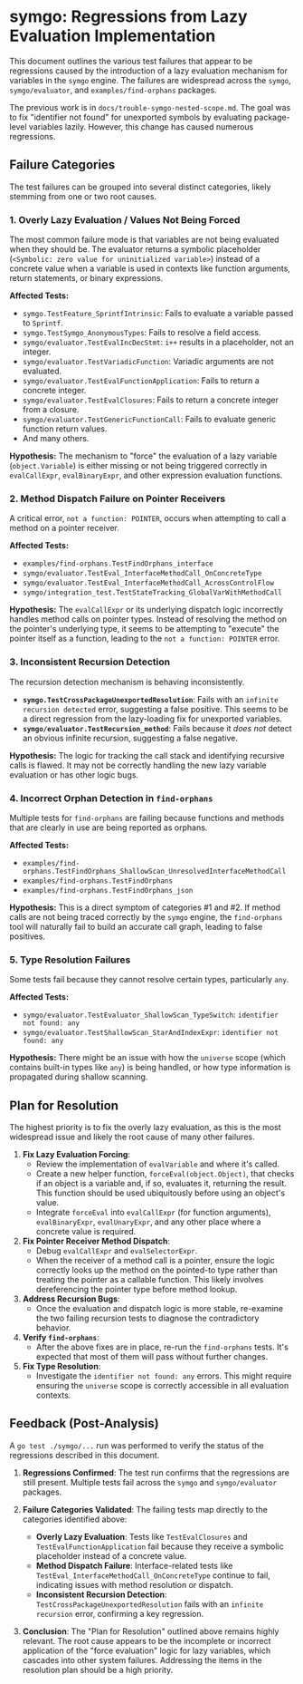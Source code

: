 # symgo: Regressions from Lazy Evaluation Implementation

This document outlines the various test failures that appear to be regressions caused by the introduction of a lazy evaluation mechanism for variables in the `symgo` engine. The failures are widespread across the `symgo`, `symgo/evaluator`, and `examples/find-orphans` packages.

The previous work is in `docs/trouble-symgo-nested-scope.md`. The goal was to fix "identifier not found" for unexported symbols by evaluating package-level variables lazily. However, this change has caused numerous regressions.

## Failure Categories

The test failures can be grouped into several distinct categories, likely stemming from one or two root causes.

### 1. Overly Lazy Evaluation / Values Not Being Forced

The most common failure mode is that variables are not being evaluated when they should be. The evaluator returns a symbolic placeholder (`<Symbolic: zero value for uninitialized variable>`) instead of a concrete value when a variable is used in contexts like function arguments, return statements, or binary expressions.

**Affected Tests:**
- `symgo.TestFeature_SprintfIntrinsic`: Fails to evaluate a variable passed to `Sprintf`.
- `symgo.TestSymgo_AnonymousTypes`: Fails to resolve a field access.
- `symgo/evaluator.TestEvalIncDecStmt`: `i++` results in a placeholder, not an integer.
- `symgo/evaluator.TestVariadicFunction`: Variadic arguments are not evaluated.
- `symgo/evaluator.TestEvalFunctionApplication`: Fails to return a concrete integer.
- `symgo/evaluator.TestEvalClosures`: Fails to return a concrete integer from a closure.
- `symgo/evaluator.TestGenericFunctionCall`: Fails to evaluate generic function return values.
- And many others.

**Hypothesis:** The mechanism to "force" the evaluation of a lazy variable (`object.Variable`) is either missing or not being triggered correctly in `evalCallExpr`, `evalBinaryExpr`, and other expression evaluation functions.

### 2. Method Dispatch Failure on Pointer Receivers

A critical error, `not a function: POINTER`, occurs when attempting to call a method on a pointer receiver.

**Affected Tests:**
- `examples/find-orphans.TestFindOrphans_interface`
- `symgo/evaluator.TestEval_InterfaceMethodCall_OnConcreteType`
- `symgo/evaluator.TestEval_InterfaceMethodCall_AcrossControlFlow`
- `symgo/integration_test.TestStateTracking_GlobalVarWithMethodCall`

**Hypothesis:** The `evalCallExpr` or its underlying dispatch logic incorrectly handles method calls on pointer types. Instead of resolving the method on the pointer's underlying type, it seems to be attempting to "execute" the pointer itself as a function, leading to the `not a function: POINTER` error.

### 3. Inconsistent Recursion Detection

The recursion detection mechanism is behaving inconsistently.

- **`symgo.TestCrossPackageUnexportedResolution`**: Fails with an `infinite recursion detected` error, suggesting a false positive. This seems to be a direct regression from the lazy-loading fix for unexported variables.
- **`symgo/evaluator.TestRecursion_method`**: Fails because it *does not* detect an obvious infinite recursion, suggesting a false negative.

**Hypothesis:** The logic for tracking the call stack and identifying recursive calls is flawed. It may not be correctly handling the new lazy variable evaluation or has other logic bugs.

### 4. Incorrect Orphan Detection in `find-orphans`

Multiple tests for `find-orphans` are failing because functions and methods that are clearly in use are being reported as orphans.

**Affected Tests:**
- `examples/find-orphans.TestFindOrphans_ShallowScan_UnresolvedInterfaceMethodCall`
- `examples/find-orphans.TestFindOrphans`
- `examples/find-orphans.TestFindOrphans_json`

**Hypothesis:** This is a direct symptom of categories #1 and #2. If method calls are not being traced correctly by the `symgo` engine, the `find-orphans` tool will naturally fail to build an accurate call graph, leading to false positives.

### 5. Type Resolution Failures

Some tests fail because they cannot resolve certain types, particularly `any`.

**Affected Tests:**
- `symgo/evaluator.TestEvaluator_ShallowScan_TypeSwitch`: `identifier not found: any`
- `symgo/evaluator.TestShallowScan_StarAndIndexExpr`: `identifier not found: any`

**Hypothesis:** There might be an issue with how the `universe` scope (which contains built-in types like `any`) is being handled, or how type information is propagated during shallow scanning.

## Plan for Resolution

The highest priority is to fix the overly lazy evaluation, as this is the most widespread issue and likely the root cause of many other failures.

1.  **Fix Lazy Evaluation Forcing**:
    -   Review the implementation of `evalVariable` and where it's called.
    -   Create a new helper function, `forceEval(object.Object)`, that checks if an object is a variable and, if so, evaluates it, returning the result. This function should be used ubiquitously before using an object's value.
    -   Integrate `forceEval` into `evalCallExpr` (for function arguments), `evalBinaryExpr`, `evalUnaryExpr`, and any other place where a concrete value is required.
2.  **Fix Pointer Receiver Method Dispatch**:
    -   Debug `evalCallExpr` and `evalSelectorExpr`.
    -   When the receiver of a method call is a pointer, ensure the logic correctly looks up the method on the pointed-to type rather than treating the pointer as a callable function. This likely involves dereferencing the pointer type before method lookup.
3.  **Address Recursion Bugs**:
    -   Once the evaluation and dispatch logic is more stable, re-examine the two failing recursion tests to diagnose the contradictory behavior.
4.  **Verify `find-orphans`**:
    -   After the above fixes are in place, re-run the `find-orphans` tests. It's expected that most of them will pass without further changes.
5.  **Fix Type Resolution**:
    -   Investigate the `identifier not found: any` errors. This might require ensuring the `universe` scope is correctly accessible in all evaluation contexts.

## Feedback (Post-Analysis)

A `go test ./symgo/...` run was performed to verify the status of the regressions described in this document.

1.  **Regressions Confirmed**: The test run confirms that the regressions are still present. Multiple tests fail across the `symgo` and `symgo/evaluator` packages.

2.  **Failure Categories Validated**: The failing tests map directly to the categories identified above:
    - **Overly Lazy Evaluation**: Tests like `TestEvalClosures` and `TestEvalFunctionApplication` fail because they receive a symbolic placeholder instead of a concrete value.
    - **Method Dispatch Failure**: Interface-related tests like `TestEval_InterfaceMethodCall_OnConcreteType` continue to fail, indicating issues with method resolution or dispatch.
    - **Inconsistent Recursion Detection**: `TestCrossPackageUnexportedResolution` fails with an `infinite recursion` error, confirming a key regression.

3.  **Conclusion**: The "Plan for Resolution" outlined above remains highly relevant. The root cause appears to be the incomplete or incorrect application of the "force evaluation" logic for lazy variables, which cascades into other system failures. Addressing the items in the resolution plan should be a high priority.
